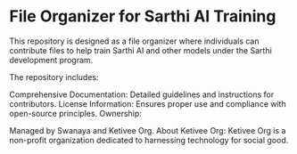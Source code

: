 # File Organizer for Sarthi AI Training
This repository is designed as a file organizer where individuals can contribute files to help train Sarthi AI and other models under the Sarthi development program.

The repository includes:

Comprehensive Documentation: Detailed guidelines and instructions for contributors.
License Information: Ensures proper use and compliance with open-source principles.
Ownership:

Managed by Swanaya and Ketivee Org.
About Ketivee Org:
Ketivee Org is a non-profit organization dedicated to harnessing technology for social good.
